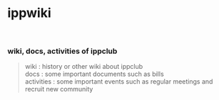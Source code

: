 # ippwiki #

<br />

### wiki, docs, activities of ippclub ###
> wiki : history or other wiki about ippclub  
> docs : some important documents such as bills  
> activities : some important events such as regular meetings and recruit new community  
